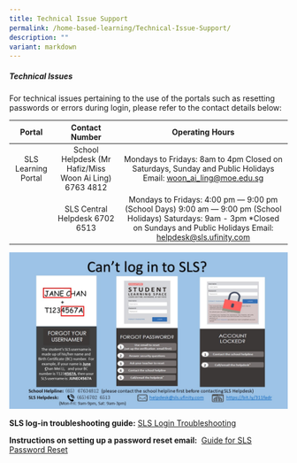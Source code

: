 ```yaml
---
title: Technical Issue Support
permalink: /home-based-learning/Technical-Issue-Support/
description: ""
variant: markdown
---
```

##### **Technical Issues**


For technical issues pertaining to the use of the portals such as resetting passwords or errors during login, please refer to the contact details below:  
  

|                                                        Portal                                                       |                 Contact Number                 |                                                                                     Operating Hours                                                                                    |
|:-------------------------------------------------------------------------------------------------------------------:|:----------------------------------------------:|:--------------------------------------------------------------------------------------------------------------------------------------------------------------------------------------:|
|                                                 SLS Learning Portal                                                 | School Helpdesk (Mr Hafiz/Miss Woon Ai Ling)  6763 4812 |                                     Mondays to Fridays: 8am to 4pm  Closed on Saturdays, Sunday and Public Holidays  Email: woon_ai_ling@moe.edu.sg                                    |
|                                                                                                                     |         SLS Central Helpdesk  6702 6513        | Mondays to Fridays: 4:00 pm ― 9:00 pm (School Days) 9:00 am ― 9:00 pm (School Holidays)  Saturdays: 9am - 3pm  *Closed on Sundays and Public Holidays  Email: helpdesk@sls.ufinity.com |
                                                                                                                                                                                                                                       

  
  
![](/images/Our%20Curriculum/Departments/ICT/Student%20Learning%20Space/S2.jpg)  
  
**SLS log-in troubleshooting guide:** [SLS Login Troubleshooting](https://www.learning.moe.edu.sg/login-troubleshooting/get-help/contact-sls-helpdesk/)
  
**Instructions on setting up a password reset email:**  [Guide for SLS Password Reset](/files/Resources/SLS/Guide_for_SLS_Password_Reset_KPS_as_of_2025.pdf)